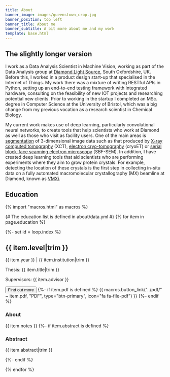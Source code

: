 ```yaml
---
title: About
banner_image: images/queenstown_crop.jpg
banner_position: top left
banner_title: About me
banner_subtitle: A bit more about me and my work
template: base.html
---
```



<section class="mb-5">

## The slightly longer version

I work as a Data Analysis Scientist in Machine Vision, working as part of the Data Analysis group at [Diamond Light Source][dls-link], South Oxfordshire, UK. 
Before this, I worked in a product design start-up that specialised in the Internet of Things. My work there was a mixture of writing RESTful APIs in Python, setting up an end-to-end testing framework with integrated hardware, consulting on the feasibility of new IOT projects and researching potential new clients. 
Prior to working in the startup I completed an MSc. degree in Computer Science 
at the University of Bristol, which was a big change from my previous vocation 
as a research scientist in Chemical Biology. 

My current work makes use of deep learning, particularly convolutional neural networks, 
to create tools that help scientists who work at Diamond as well as those who visit as
facility users. One of the main areas is [segmentation][segment] of 3-dimensional image data such as that produced by [X-ray computed tomography][xray-ct] (XCT), [electron cryo-tomography][ect] (cryoET) or [serial block-face scanning electron microscopy][sbf] (SBF-SEM). In addition, I have created deep learning tools that aid scientists who are performing experiments where they aim to grow protein crystals. For example, detecting the location of these crystals is the first step in collecting in-situ data on a fully automated macromolecular crystallography (MX) beamline at Diamond, known as [VMXi][vmxi-link].


<section class="mb-5">

## Education

{% import "macros.html" as macros %}

{# The education list is defined in about/data.yml #}
{% for item in page.education %}

<div class="mb-3">
{%- set id = loop.index %}
<h2 class="fs-4 mb-1">
  {{ item.level|trim }}
</h2>
<p class="mb-1">
  <span class="text-muted">{{ item.year }}</span>
  |
  {{ item.institution|trim }}
</p>
<p class="mb-1 text-muted fs-6">
  Thesis: {{ item.title|trim }}
</p>
<p class="mb-1 text-muted fs-6">
  Supervisors: {{ item.advisor }}
</p>
<button class="btn btn-secondary btn-sm me-1 mb-2" type="button"
    data-bs-toggle="collapse" data-bs-target="#collapse-abstract-{{ id }}"
    aria-expanded="false" aria-controls="collapse-abstract-{{ id }}">
  Find out more <i class="fa fa-chevron-circle-down ms-1" aria-hidden="true"></i>
</button>
{%- if item.pdf is defined %}
  {{ macros.button_link("../pdf/" ~ item.pdf, "PDF", type="btn-primary", icon="fa fa-file-pdf") }}
{%- endif %}
<div id="collapse-abstract-{{ id }}" class="collapse paper-info mt-2 overflow-hidden">
  <h3 class="">About</h3>
  {{ item.notes }}
{%- if item.abstract is defined %}
  <h3 class="">Abstract</h3>
  <p>{{ item.abstract|trim }}</p>
{%- endif %}
</div>
</div>

{% endfor %}

</section>


[dls-link]: https://www.diamond.ac.uk
[segment]: https://en.wikipedia.org/wiki/Image_segmentation
[xray-ct]: https://www.diamond.ac.uk/Instruments/Techniques/Imaging/Tomography.html
[ect]: https://en.wikipedia.org/wiki/Electron_cryotomography
[sbf]: https://en.wikipedia.org/wiki/Serial_block-face_scanning_electron_microscopy
[vmxi-link]: https://www.diamond.ac.uk/Instruments/Mx/VMXi.html